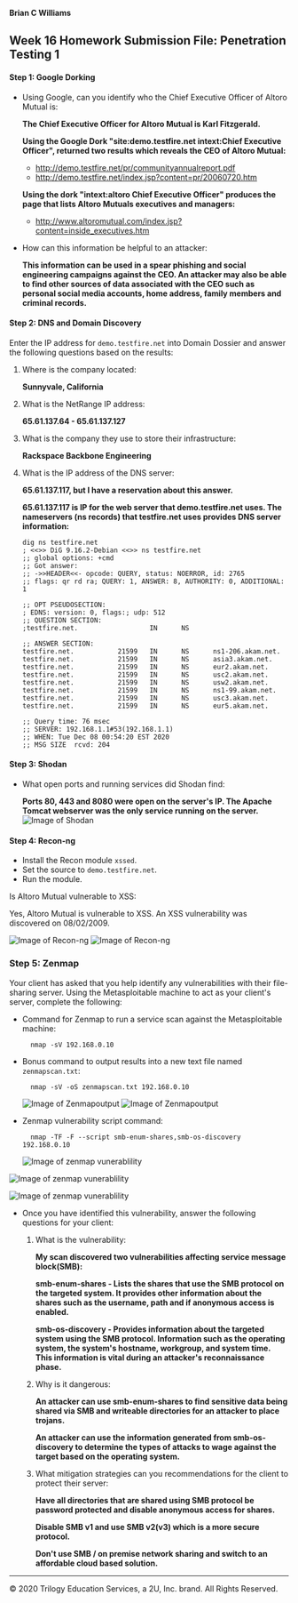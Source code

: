 **Brian C Williams**

## Week 16 Homework Submission File: Penetration Testing 1

#### Step 1: Google Dorking


- Using Google, can you identify who the Chief Executive Officer of Altoro Mutual is:
	
	**The Chief Executive Officer for Altoro Mutual is Karl Fitzgerald.**
	
	**Using the Google Dork  "site:demo.testfire.net intext:Chief Executive Officer", returned two results which reveals the CEO of Altoro 		Mutual:**
	 * http://demo.testfire.net/pr/communityannualreport.pdf
	 * http://demo.testfire.net/index.jsp?content=pr/20060720.htm
	
	**Using the dork "intext:altoro Chief Executive Officer" produces the page that lists Altoro Mutuals executives and managers:**
		
	 * http://www.altoromutual.com/index.jsp?content=inside_executives.htm
	
- How can this information be helpful to an attacker:
	
	**This information can be used in a spear phishing and social engineering campaigns against the CEO. An attacker may also be able to find  	   other sources of data associated with the CEO such as personal social media accounts, home address, family members and criminal records.**
	
#### Step 2: DNS and Domain Discovery

Enter the IP address for `demo.testfire.net` into Domain Dossier and answer the following questions based on the results:

  1. Where is the company located: 
		
		**Sunnyvale, California** 
  
  2. What is the NetRange IP address:
		
		**65.61.137.64 - 65.61.137.127**
		
  3. What is the company they use to store their infrastructure:
		
		**Rackspace Backbone Engineering**
		
  4. What is the IP address of the DNS server:
		
		**65.61.137.117, but I have a reservation about this answer.**
		
		**65.61.137.117 is IP for the web server that demo.testfire.net uses. The nameservers (ns records) that testfire.net uses provides 		   DNS server information:**
		```
		dig ns testfire.net
		; <<>> DiG 9.16.2-Debian <<>> ns testfire.net
		;; global options: +cmd
		;; Got answer:
		;; ->>HEADER<<- opcode: QUERY, status: NOERROR, id: 2765
		;; flags: qr rd ra; QUERY: 1, ANSWER: 8, AUTHORITY: 0, ADDITIONAL: 1

		;; OPT PSEUDOSECTION:
		; EDNS: version: 0, flags:; udp: 512
		;; QUESTION SECTION:
		;testfire.net.                  IN      NS

		;; ANSWER SECTION:
		testfire.net.           21599   IN      NS      ns1-206.akam.net.
		testfire.net.           21599   IN      NS      asia3.akam.net.
		testfire.net.           21599   IN      NS      eur2.akam.net.
		testfire.net.           21599   IN      NS      usc2.akam.net.
		testfire.net.           21599   IN      NS      usw2.akam.net.
		testfire.net.           21599   IN      NS      ns1-99.akam.net.
		testfire.net.           21599   IN      NS      usc3.akam.net.
		testfire.net.           21599   IN      NS      eur5.akam.net.

		;; Query time: 76 msec
		;; SERVER: 192.168.1.1#53(192.168.1.1)
		;; WHEN: Tue Dec 08 00:54:20 EST 2020
		;; MSG SIZE  rcvd: 204
		```
		

#### Step 3: Shodan

- What open ports and running services did Shodan find:
	
	**Ports 80, 443 and 8080 were open on the server's IP. The Apache Tomcat webserver was the only service running on the server.**
	![Image of Shodan](https://github.com/bwilliams4428/Cybersecurity-Homework/blob/main/16-Penetration-Testing%20Homework/images/16Penshodan.PNG)

#### Step 4: Recon-ng

- Install the Recon module `xssed`. 
- Set the source to `demo.testfire.net`. 
- Run the module. 

Is Altoro Mutual vulnerable to XSS: 
	
   Yes, Altoro Mutual is vulnerable to XSS. An XSS vulnerability was discovered on 08/02/2009.
	
   ![Image of Recon-ng](https://github.com/bwilliams4428/Cybersecurity-Homework/blob/main/16-Penetration-Testing%20Homework/images/recon-ng2.PNG)
   ![Image of Recon-ng](https://github.com/bwilliams4428/Cybersecurity-Homework/blob/main/16-Penetration-Testing%20Homework/images/recon-ng1.PNG)


### Step 5: Zenmap

Your client has asked that you help identify any vulnerabilities with their file-sharing server. Using the Metasploitable machine to act as your client's server, complete the following:

- Command for Zenmap to run a service scan against the Metasploitable machine: 
		
		nmap -sV 192.168.0.10

- Bonus command to output results into a new text file named `zenmapscan.txt`:
		
		nmap -sV -oS zenmapscan.txt 192.168.0.10
		
	![Image of Zenmapoutput](https://github.com/bwilliams4428/Cybersecurity-Homework/blob/main/16-Penetration-Testing%20Homework/images/zenmap1.PNG)
	![Image of Zenmapoutput](https://github.com/bwilliams4428/Cybersecurity-Homework/blob/main/16-Penetration-Testing%20Homework/images/zenmaptxt.PNG)
		
	
- Zenmap vulnerability script command: 

		nmap -TF -F --script smb-enum-shares,smb-os-discovery 192.168.0.10
	
	![Image of zenmap vunerablility](https://github.com/bwilliams4428/Cybersecurity-Homework/blob/main/16-Penetration-Testing%20Homework/images/zen2.PNG)
		
![Image of zenmap vunerablility](https://github.com/bwilliams4428/Cybersecurity-Homework/blob/main/16-Penetration-Testing%20Homework/images/zen3.PNG)

![Image of zenmap vunerablility](https://github.com/bwilliams4428/Cybersecurity-Homework/blob/main/16-Penetration-Testing%20Homework/images/zen4.PNG)

- Once you have identified this vulnerability, answer the following questions for your client:
  1. What is the vulnerability:
		
		**My scan discovered two vulnerabilities affecting service message block(SMB):**
			
		**smb-enum-shares - Lists the shares that use the SMB protocol on the targeted system. It provides other information about the 					    shares such as the username, path and if anonymous access is enabled.**
			
		**smb-os-discovery - Provides information about the targeted system using the SMB protocol. Information such as the operating 					     system, the system's hostname, workgroup, and system time. This information is vital during an attacker's 					     reconnaissance phase.**
		
  2. Why is it dangerous:
			
		**An attacker can use smb-enum-shares to find sensitive data being shared via SMB and writeable directories for an attacker to    		  place trojans.**
			
		**An attacker can use the information generated from smb-os-discovery to determine the types of attacks to wage against the target 		   based on the operating system.**

  3. What mitigation strategies can you recommendations for the client to protect their server:
			
		**Have all directories that are shared using SMB protocol be password protected and disable anonymous access for shares.**
			
		**Disable SMB v1 and use SMB v2(v3) which is a more secure protocol.**
		
		**Don't use SMB / on premise network sharing and switch to an affordable cloud based solution.**			
---
© 2020 Trilogy Education Services, a 2U, Inc. brand. All Rights Reserved.  

